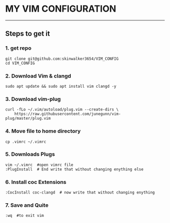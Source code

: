# MY VIM CONFIGURATION
---

## Steps to get it

### 1. get repo
    git clone git@github.com:skinwalker3654/VIM_CONFIG
    cd VIM_CONFIG

### 2. Download Vim & clangd
    sudo apt update && sudo apt install vim clangd -y
    
### 3. Download vim-plug
    curl -fLo ~/.vim/autoload/plug.vim --create-dirs \
        https://raw.githubusercontent.com/junegunn/vim-plug/master/plug.vim
    
### 4. Move file to home directory
    cp .vimrc ~/.vimrc
    
### 5. Downloads Plugs
    vim ~/.vimrc  #open vimrc file
    :PlugInstall  # End write that without changing enything else

### 6. Install coc Extensions
    :CocInstall coc-clangd  # now write that without changing enything

### 7. Save and Quite
    :wq  #to exit vim
    
